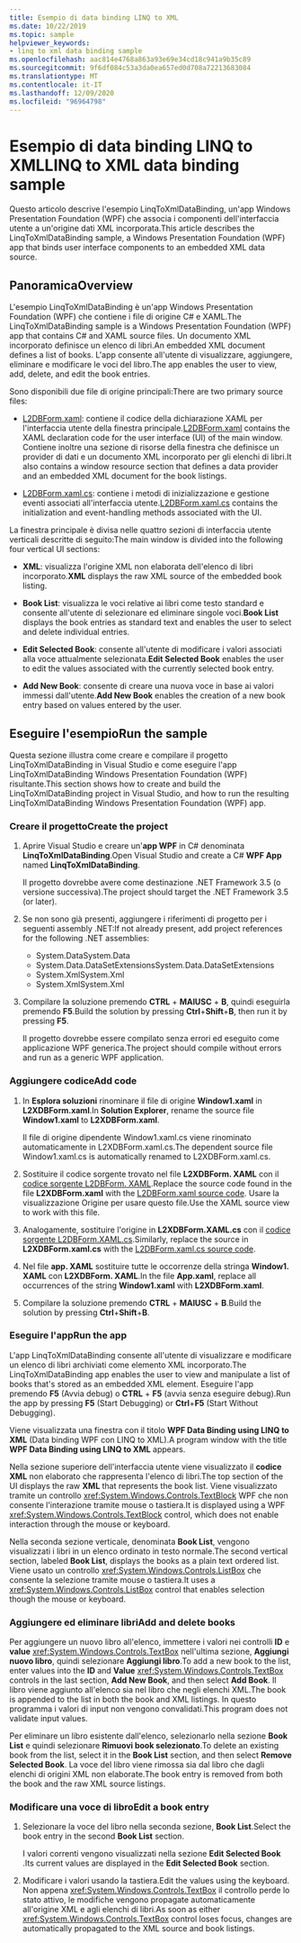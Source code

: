 ```yaml
---
title: Esempio di data binding LINQ to XML
ms.date: 10/22/2019
ms.topic: sample
helpviewer_keywords:
- linq to xml data binding sample
ms.openlocfilehash: aac814e4768a863a93e69e34cd18c941a9b35c89
ms.sourcegitcommit: 9f6df084c53a3da0ea657ed0d708a72213683084
ms.translationtype: MT
ms.contentlocale: it-IT
ms.lasthandoff: 12/09/2020
ms.locfileid: "96964798"
---
```

# <a name="linq-to-xml-data-binding-sample"></a><span data-ttu-id="22b7c-102">Esempio di data binding LINQ to XML</span><span class="sxs-lookup"><span data-stu-id="22b7c-102">LINQ to XML data binding sample</span></span>

<span data-ttu-id="22b7c-103">Questo articolo descrive l'esempio LinqToXmlDataBinding, un'app Windows Presentation Foundation (WPF) che associa i componenti dell'interfaccia utente a un'origine dati XML incorporata.</span><span class="sxs-lookup"><span data-stu-id="22b7c-103">This article describes the LinqToXmlDataBinding sample, a Windows Presentation Foundation (WPF) app that binds user interface components to an embedded XML data source.</span></span>

## <a name="overview"></a><span data-ttu-id="22b7c-104">Panoramica</span><span class="sxs-lookup"><span data-stu-id="22b7c-104">Overview</span></span>

<span data-ttu-id="22b7c-105">L'esempio LinqToXmlDataBinding è un'app Windows Presentation Foundation (WPF) che contiene i file di origine C# e XAML.</span><span class="sxs-lookup"><span data-stu-id="22b7c-105">The LinqToXmlDataBinding sample is a Windows Presentation Foundation (WPF) app that contains C# and XAML source files.</span></span> <span data-ttu-id="22b7c-106">Un documento XML incorporato definisce un elenco di libri.</span><span class="sxs-lookup"><span data-stu-id="22b7c-106">An embedded XML document defines a list of books.</span></span> <span data-ttu-id="22b7c-107">L'app consente all'utente di visualizzare, aggiungere, eliminare e modificare le voci del libro.</span><span class="sxs-lookup"><span data-stu-id="22b7c-107">The app enables the user to view, add, delete, and edit the book entries.</span></span>

<span data-ttu-id="22b7c-108">Sono disponibili due file di origine principali:</span><span class="sxs-lookup"><span data-stu-id="22b7c-108">There are two primary source files:</span></span>

- <span data-ttu-id="22b7c-109">[L2DBForm.xaml](l2dbform-xaml-source-code.md): contiene il codice della dichiarazione XAML per l'interfaccia utente della finestra principale.</span><span class="sxs-lookup"><span data-stu-id="22b7c-109">[L2DBForm.xaml](l2dbform-xaml-source-code.md) contains the XAML declaration code for the user interface (UI) of the main window.</span></span> <span data-ttu-id="22b7c-110">Contiene inoltre una sezione di risorse della finestra che definisce un provider di dati e un documento XML incorporato per gli elenchi di libri.</span><span class="sxs-lookup"><span data-stu-id="22b7c-110">It also contains a window resource section that defines a data provider and an embedded XML document for the book listings.</span></span>

- <span data-ttu-id="22b7c-111">[L2DBForm.xaml.cs](l2dbform-xaml-cs-source-code.md): contiene i metodi di inizializzazione e gestione eventi associati all'interfaccia utente.</span><span class="sxs-lookup"><span data-stu-id="22b7c-111">[L2DBForm.xaml.cs](l2dbform-xaml-cs-source-code.md) contains the initialization and event-handling methods associated with the UI.</span></span>

<span data-ttu-id="22b7c-112">La finestra principale è divisa nelle quattro sezioni di interfaccia utente verticali descritte di seguito:</span><span class="sxs-lookup"><span data-stu-id="22b7c-112">The main window is divided into the following four vertical UI sections:</span></span>

- <span data-ttu-id="22b7c-113">**XML**: visualizza l'origine XML non elaborata dell'elenco di libri incorporato.</span><span class="sxs-lookup"><span data-stu-id="22b7c-113">**XML** displays the raw XML source of the embedded book listing.</span></span>

- <span data-ttu-id="22b7c-114">**Book List**: visualizza le voci relative ai libri come testo standard e consente all'utente di selezionare ed eliminare singole voci.</span><span class="sxs-lookup"><span data-stu-id="22b7c-114">**Book List** displays the book entries as standard text and enables the user to select and delete individual entries.</span></span>

- <span data-ttu-id="22b7c-115">**Edit Selected Book**: consente all'utente di modificare i valori associati alla voce attualmente selezionata.</span><span class="sxs-lookup"><span data-stu-id="22b7c-115">**Edit Selected Book** enables the user to edit the values associated with the currently selected book entry.</span></span>

- <span data-ttu-id="22b7c-116">**Add New Book**: consente di creare una nuova voce in base ai valori immessi dall'utente.</span><span class="sxs-lookup"><span data-stu-id="22b7c-116">**Add New Book** enables the creation of a new book entry based on values entered by the user.</span></span>

## <a name="run-the-sample"></a><span data-ttu-id="22b7c-117">Eseguire l'esempio</span><span class="sxs-lookup"><span data-stu-id="22b7c-117">Run the sample</span></span>

<span data-ttu-id="22b7c-118">Questa sezione illustra come creare e compilare il progetto LinqToXmlDataBinding in Visual Studio e come eseguire l'app LinqToXmlDataBinding Windows Presentation Foundation (WPF) risultante.</span><span class="sxs-lookup"><span data-stu-id="22b7c-118">This section shows how to create and build the LinqToXmlDataBinding project in Visual Studio, and how to run the resulting LinqToXmlDataBinding Windows Presentation Foundation (WPF) app.</span></span>

### <a name="create-the-project"></a><span data-ttu-id="22b7c-119">Creare il progetto</span><span class="sxs-lookup"><span data-stu-id="22b7c-119">Create the project</span></span>

1. <span data-ttu-id="22b7c-120">Aprire Visual Studio e creare un'**app WPF** in C# denominata **LinqToXmlDataBinding**.</span><span class="sxs-lookup"><span data-stu-id="22b7c-120">Open Visual Studio and create a C# **WPF App** named **LinqToXmlDataBinding**.</span></span>

   <span data-ttu-id="22b7c-121">Il progetto dovrebbe avere come destinazione .NET Framework 3.5 (o versione successiva).</span><span class="sxs-lookup"><span data-stu-id="22b7c-121">The project should target the .NET Framework 3.5 (or later).</span></span>

1. <span data-ttu-id="22b7c-122">Se non sono già presenti, aggiungere i riferimenti di progetto per i seguenti assembly .NET:</span><span class="sxs-lookup"><span data-stu-id="22b7c-122">If not already present, add project references for the following .NET assemblies:</span></span>

    - <span data-ttu-id="22b7c-123">System.Data</span><span class="sxs-lookup"><span data-stu-id="22b7c-123">System.Data</span></span>
    - <span data-ttu-id="22b7c-124">System.Data.DataSetExtensions</span><span class="sxs-lookup"><span data-stu-id="22b7c-124">System.Data.DataSetExtensions</span></span>
    - <span data-ttu-id="22b7c-125">System.Xml</span><span class="sxs-lookup"><span data-stu-id="22b7c-125">System.Xml</span></span>
    - <span data-ttu-id="22b7c-126">System.Xml</span><span class="sxs-lookup"><span data-stu-id="22b7c-126">System.Xml</span></span>

1. <span data-ttu-id="22b7c-127">Compilare la soluzione premendo **CTRL** + **MAIUSC** + **B**, quindi eseguirla premendo **F5**.</span><span class="sxs-lookup"><span data-stu-id="22b7c-127">Build the solution by pressing **Ctrl**+**Shift**+**B**, then run it by pressing **F5**.</span></span>

   <span data-ttu-id="22b7c-128">Il progetto dovrebbe essere compilato senza errori ed eseguito come applicazione WPF generica.</span><span class="sxs-lookup"><span data-stu-id="22b7c-128">The project should compile without errors and run as a generic WPF application.</span></span>

### <a name="add-code"></a><span data-ttu-id="22b7c-129">Aggiungere codice</span><span class="sxs-lookup"><span data-stu-id="22b7c-129">Add code</span></span>

1. <span data-ttu-id="22b7c-130">In **Esplora soluzioni** rinominare il file di origine **Window1.xaml** in **L2XDBForm.xaml**.</span><span class="sxs-lookup"><span data-stu-id="22b7c-130">In **Solution Explorer**, rename the source file **Window1.xaml** to **L2XDBForm.xaml**.</span></span>

   <span data-ttu-id="22b7c-131">Il file di origine dipendente Window1.xaml.cs viene rinominato automaticamente in L2XDBForm.xaml.cs.</span><span class="sxs-lookup"><span data-stu-id="22b7c-131">The dependent source file Window1.xaml.cs is automatically renamed to L2XDBForm.xaml.cs.</span></span>

1. <span data-ttu-id="22b7c-132">Sostituire il codice sorgente trovato nel file **L2XDBForm. XAML** con il [codice sorgente L2DBForm. XAML](l2dbform-xaml-source-code.md).</span><span class="sxs-lookup"><span data-stu-id="22b7c-132">Replace the source code found in the file **L2XDBForm.xaml** with the [L2DBForm.xaml source code](l2dbform-xaml-source-code.md).</span></span> <span data-ttu-id="22b7c-133">Usare la visualizzazione Origine per usare questo file.</span><span class="sxs-lookup"><span data-stu-id="22b7c-133">Use the XAML source view to work with this file.</span></span>

1. <span data-ttu-id="22b7c-134">Analogamente, sostituire l'origine in **L2XDBForm.XAML.cs** con il [codice sorgente L2DBForm.XAML.cs](l2dbform-xaml-cs-source-code.md).</span><span class="sxs-lookup"><span data-stu-id="22b7c-134">Similarly, replace the source in **L2XDBForm.xaml.cs** with the [L2DBForm.xaml.cs source code](l2dbform-xaml-cs-source-code.md).</span></span>

1. <span data-ttu-id="22b7c-135">Nel file **app. XAML** sostituire tutte le occorrenze della stringa **Window1. XAML** con **L2XDBForm. XAML**.</span><span class="sxs-lookup"><span data-stu-id="22b7c-135">In the file **App.xaml**, replace all occurrences of the string **Window1.xaml** with **L2XDBForm.xaml**.</span></span>

1. <span data-ttu-id="22b7c-136">Compilare la soluzione premendo **CTRL** + **MAIUSC** + **B**.</span><span class="sxs-lookup"><span data-stu-id="22b7c-136">Build the solution by pressing **Ctrl**+**Shift**+**B**.</span></span>

### <a name="run-the-app"></a><span data-ttu-id="22b7c-137">Eseguire l'app</span><span class="sxs-lookup"><span data-stu-id="22b7c-137">Run the app</span></span>

<span data-ttu-id="22b7c-138">L'app LinqToXmlDataBinding consente all'utente di visualizzare e modificare un elenco di libri archiviati come elemento XML incorporato.</span><span class="sxs-lookup"><span data-stu-id="22b7c-138">The LinqToXmlDataBinding app enables the user to view and manipulate a list of books that's stored as an embedded XML element.</span></span> <span data-ttu-id="22b7c-139">Eseguire l'app premendo **F5** (Avvia debug) o **CTRL** + **F5** (avvia senza eseguire debug).</span><span class="sxs-lookup"><span data-stu-id="22b7c-139">Run the app by pressing **F5** (Start Debugging) or **Ctrl**+**F5** (Start Without Debugging).</span></span>

<span data-ttu-id="22b7c-140">Viene visualizzata una finestra con il titolo **WPF Data Binding using LINQ to XML** (Data binding WPF con LINQ to XML).</span><span class="sxs-lookup"><span data-stu-id="22b7c-140">A program window with the title **WPF Data Binding using LINQ to XML** appears.</span></span>

<span data-ttu-id="22b7c-141">Nella sezione superiore dell'interfaccia utente viene visualizzato il **codice XML** non elaborato che rappresenta l'elenco di libri.</span><span class="sxs-lookup"><span data-stu-id="22b7c-141">The top section of the UI displays the raw **XML** that represents the book list.</span></span> <span data-ttu-id="22b7c-142">Viene visualizzato tramite un controllo <xref:System.Windows.Controls.TextBlock> WPF che non consente l'interazione tramite mouse o tastiera.</span><span class="sxs-lookup"><span data-stu-id="22b7c-142">It is displayed using a WPF <xref:System.Windows.Controls.TextBlock> control, which does not enable interaction through the mouse or keyboard.</span></span>

<span data-ttu-id="22b7c-143">Nella seconda sezione verticale, denominata **Book List**, vengono visualizzati i libri in un elenco ordinato in testo normale.</span><span class="sxs-lookup"><span data-stu-id="22b7c-143">The second vertical section, labeled **Book List**, displays the books as a plain text ordered list.</span></span> <span data-ttu-id="22b7c-144">Viene usato un controllo <xref:System.Windows.Controls.ListBox> che consente la selezione tramite mouse o tastiera.</span><span class="sxs-lookup"><span data-stu-id="22b7c-144">It uses a <xref:System.Windows.Controls.ListBox> control that enables selection though the mouse or keyboard.</span></span>

### <a name="add-and-delete-books"></a><span data-ttu-id="22b7c-145">Aggiungere ed eliminare libri</span><span class="sxs-lookup"><span data-stu-id="22b7c-145">Add and delete books</span></span>

<span data-ttu-id="22b7c-146">Per aggiungere un nuovo libro all'elenco, immettere i valori nei controlli **ID** e **value** <xref:System.Windows.Controls.TextBox> nell'ultima sezione, **Aggiungi nuovo libro**, quindi selezionare **Aggiungi libro**.</span><span class="sxs-lookup"><span data-stu-id="22b7c-146">To add a new book to the list, enter values into the **ID** and **Value** <xref:System.Windows.Controls.TextBox> controls in the last section, **Add New Book**, and then select **Add Book**.</span></span> <span data-ttu-id="22b7c-147">Il libro viene aggiunto all'elenco sia nel libro che negli elenchi XML.</span><span class="sxs-lookup"><span data-stu-id="22b7c-147">The book is appended to the list in both the book and XML listings.</span></span> <span data-ttu-id="22b7c-148">In questo programma i valori di input non vengono convalidati.</span><span class="sxs-lookup"><span data-stu-id="22b7c-148">This program does not validate input values.</span></span>

<span data-ttu-id="22b7c-149">Per eliminare un libro esistente dall'elenco, selezionarlo nella sezione **Book List** e quindi selezionare **Rimuovi book selezionato**.</span><span class="sxs-lookup"><span data-stu-id="22b7c-149">To delete an existing book from the list, select it in the **Book List** section, and then select **Remove Selected Book**.</span></span> <span data-ttu-id="22b7c-150">La voce del libro viene rimossa sia dal libro che dagli elenchi di origini XML non elaborate.</span><span class="sxs-lookup"><span data-stu-id="22b7c-150">The book entry is removed from both the book and the raw XML source listings.</span></span>

### <a name="edit-a-book-entry"></a><span data-ttu-id="22b7c-151">Modificare una voce di libro</span><span class="sxs-lookup"><span data-stu-id="22b7c-151">Edit a book entry</span></span>

1. <span data-ttu-id="22b7c-152">Selezionare la voce del libro nella seconda sezione, **Book List**.</span><span class="sxs-lookup"><span data-stu-id="22b7c-152">Select the book entry in the second **Book List** section.</span></span>

   <span data-ttu-id="22b7c-153">I valori correnti vengono visualizzati nella sezione **Edit Selected Book** .</span><span class="sxs-lookup"><span data-stu-id="22b7c-153">Its current values are displayed in the **Edit Selected Book** section.</span></span>

1. <span data-ttu-id="22b7c-154">Modificare i valori usando la tastiera.</span><span class="sxs-lookup"><span data-stu-id="22b7c-154">Edit the values using the keyboard.</span></span> <span data-ttu-id="22b7c-155">Non appena <xref:System.Windows.Controls.TextBox> il controllo perde lo stato attivo, le modifiche vengono propagate automaticamente all'origine XML e agli elenchi di libri.</span><span class="sxs-lookup"><span data-stu-id="22b7c-155">As soon as either <xref:System.Windows.Controls.TextBox> control loses focus, changes are automatically propagated to the XML source and book listings.</span></span>
